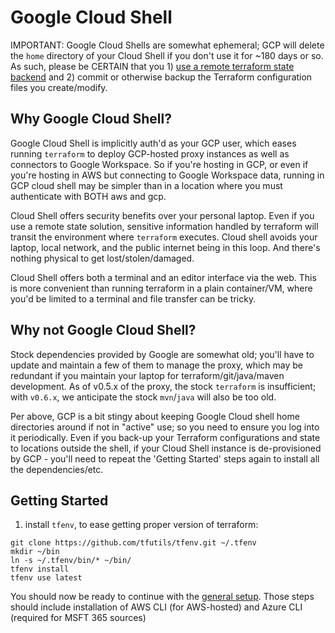 # Google Cloud Shell

IMPORTANT: Google Cloud Shells are somewhat ephemeral; GCP will delete the `home` directory of your Cloud Shell if you don't use it for ~180 days or so. As such, please be CERTAIN that you 1) [use a remote terraform state backend](https://developer.hashicorp.com/terraform/language/backend) and 2) commit or otherwise backup the Terraform configuration files you create/modify.


## Why Google Cloud Shell?

Google Cloud Shell is implicitly auth'd as your GCP user, which eases running `terraform` to deploy GCP-hosted proxy instances as well as connectors to Google Workspace. So if you're hosting in GCP, or even if you're hosting in AWS but connecting to Google Workspace data, running in GCP cloud shell may be simpler than in a location where you must authenticate with BOTH aws and gcp. 

Cloud Shell offers security benefits over your personal laptop. Even if you use a remote state solution, sensitive information handled by terraform will transit the environment where `terraform` executes. Cloud shell avoids your laptop, local network, and the public internet being in this loop. And there's nothing physical to get lost/stolen/damaged. 

Cloud Shell offers both a terminal and an editor interface via the web. This is more convenient than running terraform in a plain container/VM, where you'd be limited to a terminal and file transfer can be tricky.


## Why not Google Cloud Shell?

Stock dependencies provided by Google are somewhat old; you'll have to update and maintain a few of them to manage the proxy, which may be redundant if you maintain your laptop for terraform/git/java/maven development. As of v0.5.x of the proxy, the stock `terraform` is insufficient; with `v0.6.x`, we anticipate the stock `mvn`/`java` will also be too old.

Per above, GCP is a bit stingy about keeping Google Cloud shell home directories around if not in "active" use; so you need to ensure you log into it periodically. Even if you back-up your Terraform configurations and state to locations outside the shell, if your Cloud Shell instance is de-provisioned by GCP - you'll need to repeat the 'Getting Started' steps again to install all the dependencies/etc.

## Getting Started

1. install `tfenv`, to ease getting proper version of terraform:

```shell
git clone https://github.com/tfutils/tfenv.git ~/.tfenv
mkdir ~/bin
ln -s ~/.tfenv/bin/* ~/bin/
tfenv install
tfenv use latest
```

You should now be ready to continue with the [general setup](https://docs.worklytics.co/psoxy#setup). Those steps should include installation of AWS CLI (for AWS-hosted) and Azure CLI (required for MSFT 365 sources)
